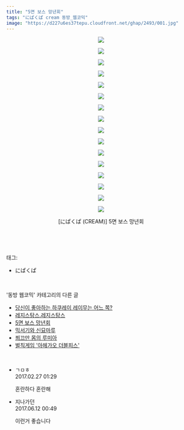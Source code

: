 ```yaml
---
title: "5면 보스 망년회"
tags: "にぱくぱ cream 동방_웹코믹"
image: "https://d227u6es37tepu.cloudfront.net/ghap/2493/001.jpg"
---
```

<div class="article">
<p style="text-align: center; clear: none; float: none;"><img src="{{ site.imgserver6 }}/ghap/2493/001.jpg"/></p>
<p style="text-align: center; clear: none; float: none;"><img src="{{ site.imgserver6 }}/ghap/2493/002.jpg"/></p>
<p style="text-align: center; clear: none; float: none;"><img src="{{ site.imgserver6 }}/ghap/2493/003.jpg"/></p>
<p style="text-align: center; clear: none; float: none;"><img src="{{ site.imgserver6 }}/ghap/2493/004.jpg"/></p>
<p style="text-align: center; clear: none; float: none;"><img src="{{ site.imgserver6 }}/ghap/2493/005.jpg"/></p>
<p style="text-align: center; clear: none; float: none;"><img src="{{ site.imgserver6 }}/ghap/2493/006.jpg"/></p>
<p style="text-align: center; clear: none; float: none;"><img src="{{ site.imgserver6 }}/ghap/2493/007.jpg"/></p>
<p style="text-align: center; clear: none; float: none;"><img src="{{ site.imgserver6 }}/ghap/2493/008.jpg"/></p>
<p style="text-align: center; clear: none; float: none;"><img src="{{ site.imgserver6 }}/ghap/2493/009.jpg"/></p>
<p style="text-align: center; clear: none; float: none;"><img src="{{ site.imgserver6 }}/ghap/2493/010.jpg"/></p>
<p style="text-align: center; clear: none; float: none;"><img src="{{ site.imgserver6 }}/ghap/2493/011.jpg"/></p>
<p style="text-align: center; clear: none; float: none;"><img src="{{ site.imgserver6 }}/ghap/2493/012.jpg"/></p>
<p style="text-align: center; clear: none; float: none;"><img src="{{ site.imgserver6 }}/ghap/2493/013.jpg"/></p>
<p style="text-align: center; clear: none; float: none;"><img src="{{ site.imgserver6 }}/ghap/2493/014.jpg"/></p>
<p style="text-align: center; clear: none; float: none;"><img src="{{ site.imgserver6 }}/ghap/2493/015.jpg"/></p>
<p style="text-align: center; clear: none; float: none;"><img src="{{ site.imgserver6 }}/ghap/2493/016.jpg"/></p>
<p style="text-align: center; clear: none; float: none;">[にぱくぱ (CREAM)] 5면 보스 망년회</p>
<p><br/></p>
</div><br/>
<div class="tagTrail">
<p>태그: </p>
<ul>
<li>にぱくぱ</li>
</ul>
</div><br/>
<div class="another">
<p>'동방 웹코믹' 카테고리의 다른 글</p>
<ul>
<li><a href="/ghap_2502">당신이 좋아하는 하쿠레이 레이무는 어느 쪽?</a></li>
<li><a href="/ghap_2499">레지스탕스.레지스탕스</a></li>
<li><a href="/ghap_2493">5면 보스 망년회</a></li>
<li><a href="/ghap_2486">믹서기와 신묘마루</a></li>
<li><a href="/ghap_2472">쬐끄만 몸의 루미아</a></li>
<li><a href="/ghap_2465">벌칙게임 '아헤가오 더블피스'</a></li>
</ul>
</div><br/>
<div class="cb_module cb_fluid">
<div class="cb_wrt cb_profile">
<div class="comment">
<ul>
<li class="cb_thumb_off" id="comment14926421">
<div class="cb_comment_area">
<div class="cb_info_area">
<div class="cb_section">
<span class="cb_nick_name">ㄱㅁㅎ</span>
</div>
<div class="cb_section">
<span class="cb_date">2017.02.27 01:29 </span>
</div>
</div>
<div class="cb_dsc_comment">
<p class="cb_dsc">
											혼란하다 혼란해
										</p>
</div>
</div></li>
<li class="cb_thumb_off" id="comment15011301">
<div class="cb_comment_area">
<div class="cb_info_area">
<div class="cb_section">
<span class="cb_nick_name">지나가던</span>
</div>
<div class="cb_section">
<span class="cb_date">2017.06.12 00:49 </span>
</div>
</div>
<div class="cb_dsc_comment">
<p class="cb_dsc">
											이런거 좋습니다
										</p>
</div>
</div></li>
</ul>
</div>
</div><!-- commentList close -->
</div><br/>

